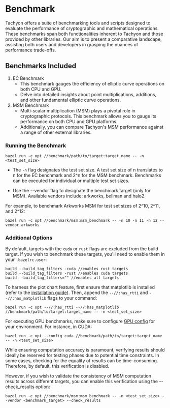 # Benchmark

Tachyon offers a suite of benchmarking tools and scripts designed to evaluate the performance of cryptographic and mathematical operations. These benchmarks span both functionalities inherent to Tachyon and those provided by other libraries. Our aim is to present a comparative landscape, assisting both users and developers in grasping the nuances of performance trade-offs.

## Benchmarks Included

1. EC Benchmark
   - This benchmark gauges the efficiency of elliptic curve operations on both CPU and GPU.
   - Delve into detailed insights about point multiplications, additions, and other fundamental elliptic curve operations.
2. MSM Benchmark
   - Multi-scalar multiplication (MSM) plays a pivotal role in cryptographic protocols. This benchmark allows you to gauge its performance on both CPU and GPU platforms.
   - Additionally, you can compare Tachyon's MSM performance against a range of other external libraries.

### Running the Benchmark

```shell
bazel run -c opt //benchmark/path/to/target:target_name -- -n <test_set_size>
```

- The `-n` flag designates the test set size. A test set size of n translates to n for the EC benchmark and 2^n for the MSM benchmark. Benchmarks can be executed for individual or multiple test set sizes.

- Use the --vendor flag to designate the benchmark target (only for MSM). Available vendors include: arkworks, bellman and halo2.

For example, to benchmark Arkworks MSM for test set sizes of 2^10, 2^11, and 2^12:

```shell
bazel run -c opt //benchmark/msm:msm_benchmark -- -n 10 -n 11 -n 12 --vendor arkworks
```

### Additional Options

By default, targets with the `cuda` or `rust` flags are excluded from the build target. If you wish to benchmark these targets, you'll need to enable them in your `.bazelrc.user`:

```
build --build_tag_filters -cuda //enables rust targets
build --build_tag_filters -rust //enables cuda targets
build --build_tag_filters="" //enables all targets
```

To harness the plot chart feature, first ensure that matplotlib is installed (refer to the [installation guide](/docs/how_to_use/how_to_build.md#matplotliboptional)). Then, append the `--//:has_rtti` and `--//:has_matplotlib` flags to your command:

```shell
bazel run -c opt --//:has_rtti --//:has_matplotlib //benchmark/path/to/target:target_name -- -n <test_set_size>
```

For executing GPU benchmarks, make sure to configure [GPU config](https://github.com/kroma-network/tachyon#hardware-acceleration) for your environment. For instance, in CUDA:

```shell
bazel run -c opt --config cuda //benchmark/path/to/target:target_name -- -n <test_set_size>
```

While ensuring computation accuracy is paramount, verifying results should ideally be reserved for testing phases due to potential time constraints. In some cases, checking for the equality of results can be time-consuming. Therefore, by default, this verification is disabled.

However, if you wish to validate the consistency of MSM computation results across different targets, you can enable this verification using the --check_results option:

```shell
bazel run -c opt //benchmark/msm:msm_benchmark -- -n <test_set_size> --vendor <benchmark_target> --check_results
```
